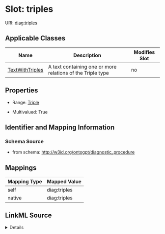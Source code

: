 

# Slot: triples

URI: [diag:triples](http://w3id.org/ontogpt/diagnostic_procedure/triples)



<!-- no inheritance hierarchy -->





## Applicable Classes

| Name | Description | Modifies Slot |
| --- | --- | --- |
| [TextWithTriples](TextWithTriples.md) | A text containing one or more relations of the Triple type |  no  |







## Properties

* Range: [Triple](Triple.md)

* Multivalued: True





## Identifier and Mapping Information







### Schema Source


* from schema: http://w3id.org/ontogpt/diagnostic_procedure




## Mappings

| Mapping Type | Mapped Value |
| ---  | ---  |
| self | diag:triples |
| native | diag:triples |




## LinkML Source

<details>
```yaml
name: triples
from_schema: http://w3id.org/ontogpt/diagnostic_procedure
rank: 1000
alias: triples
owner: TextWithTriples
domain_of:
- TextWithTriples
range: Triple
multivalued: true
inlined: true
inlined_as_list: true

```
</details>
